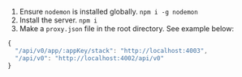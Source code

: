 1. Ensure `nodemon` is installed globally. `npm i -g nodemon`
2. Install the server. `npm i`
3. Make a `proxy.json` file in the root directory. See example below:
```js
{
  "/api/v0/app/:appKey/stack": "http://localhost:4003",
  "/api/v0": "http://localhost:4002/api/v0"
}
```
